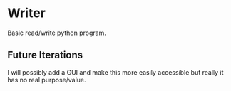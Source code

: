 # Writer
Basic read/write python program.
## Future Iterations
I will possibly add a GUI and make this more easily accessible but really it has no real purpose/value.
